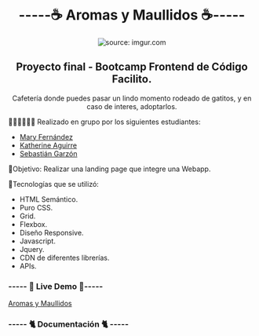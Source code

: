 <h1 align="center"> -----☕ Aromas y Maullidos ☕----- </h1>
<p align="center"><img src="https://i.imgur.com/qfLQzq8.png" title="source: imgur.com" align="center"/></p>

<h2 align="center">Proyecto final - Bootcamp Frontend de Código Facilito. </h2>
<p align="center">Cafetería donde puedes pasar un lindo momento rodeado de gatitos, y en caso de interes, adoptarlos. </p>

👩🏻‍💻👨🏻‍💻 Realizado en grupo por los siguientes estudiantes:
- [Mary Fernández](https://github.com/Janselin)
- [Katherine Aguirre](https://github.com/kaymikatty)
- [Sebastián Garzón](https://github.com/sebasgarzons)

📌Objetivo:
Realizar una landing page que integre una Webapp.

🎨Tecnologías que se utilizó:
- HTML Semántico.
- Puro CSS.
- Grid.
- Flexbox.
- Diseño Responsive.
- Javascript.
- Jquery.
- CDN de diferentes librerías.
- APIs.




<h3> -----  🍰 Live Demo 🍰----- </h3>

[Aromas y Maullidos](https://sebasgarzons.github.io/Proyecto-Final-FrontEnd/)

<h3> ----- 🐈 Documentación 🐈  ----- </h3>

